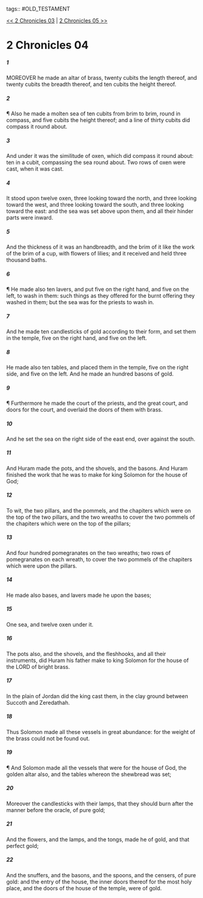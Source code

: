 tags:: #OLD_TESTAMENT

[<< 2 Chronicles 03](OLD_TESTAMENT/14_2_Chronicles/2_Chronicles_03.md) | [2 Chronicles 05 >>](OLD_TESTAMENT/14_2_Chronicles/2_Chronicles_05.md)

# 2 Chronicles 04

##### 1

MOREOVER he made an altar of brass, twenty cubits the length thereof, and twenty cubits the breadth thereof, and ten cubits the height thereof.

##### 2

¶ Also he made a molten sea of ten cubits from brim to brim, round in compass, and five cubits the height thereof; and a line of thirty cubits did compass it round about.

##### 3

And under it was the similitude of oxen, which did compass it round about: ten in a cubit, compassing the sea round about. Two rows of oxen were cast, when it was cast.

##### 4

It stood upon twelve oxen, three looking toward the north, and three looking toward the west, and three looking toward the south, and three looking toward the east: and the sea was set above upon them, and all their hinder parts were inward.

##### 5

And the thickness of it was an handbreadth, and the brim of it like the work of the brim of a cup, with flowers of lilies; and it received and held three thousand baths.

##### 6

¶ He made also ten lavers, and put five on the right hand, and five on the left, to wash in them: such things as they offered for the burnt offering they washed in them; but the sea was for the priests to wash in.

##### 7

And he made ten candlesticks of gold according to their form, and set them in the temple, five on the right hand, and five on the left.

##### 8

He made also ten tables, and placed them in the temple, five on the right side, and five on the left. And he made an hundred basons of gold.

##### 9

¶ Furthermore he made the court of the priests, and the great court, and doors for the court, and overlaid the doors of them with brass.

##### 10

And he set the sea on the right side of the east end, over against the south.

##### 11

And Huram made the pots, and the shovels, and the basons. And Huram finished the work that he was to make for king Solomon for the house of God;

##### 12

To wit, the two pillars, and the pommels, and the chapiters which were on the top of the two pillars, and the two wreaths to cover the two pommels of the chapiters which were on the top of the pillars;

##### 13

And four hundred pomegranates on the two wreaths; two rows of pomegranates on each wreath, to cover the two pommels of the chapiters which were upon the pillars.

##### 14

He made also bases, and lavers made he upon the bases;

##### 15

One sea, and twelve oxen under it.

##### 16

The pots also, and the shovels, and the fleshhooks, and all their instruments, did Huram his father make to king Solomon for the house of the LORD of bright brass.

##### 17

In the plain of Jordan did the king cast them, in the clay ground between Succoth and Zeredathah.

##### 18

Thus Solomon made all these vessels in great abundance: for the weight of the brass could not be found out.

##### 19

¶ And Solomon made all the vessels that were for the house of God, the golden altar also, and the tables whereon the shewbread was set;

##### 20

Moreover the candlesticks with their lamps, that they should burn after the manner before the oracle, of pure gold;

##### 21

And the flowers, and the lamps, and the tongs, made he of gold, and that perfect gold;

##### 22

And the snuffers, and the basons, and the spoons, and the censers, of pure gold: and the entry of the house, the inner doors thereof for the most holy place, and the doors of the house of the temple, were of gold.
